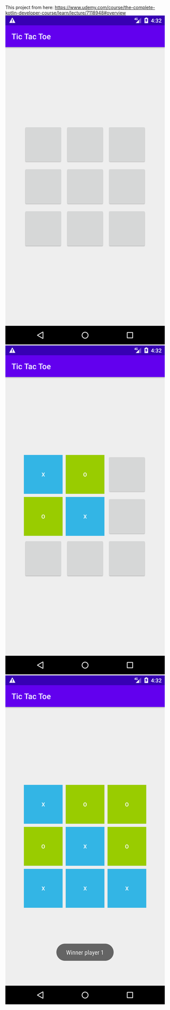 This project from here:
https://www.udemy.com/course/the-complete-kotlin-developer-course/learn/lecture/7118948#overview
![alt text](./1.png)
![alt text](./2.png)
![alt text](./3.png)